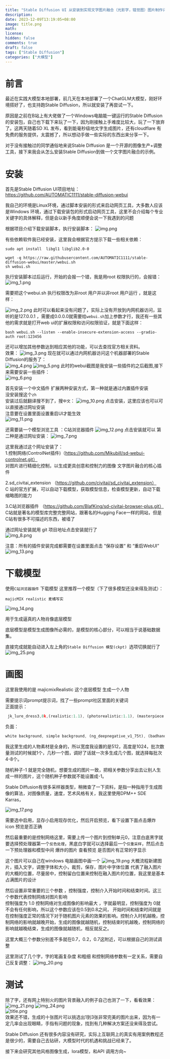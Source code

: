 ```yaml
---
title: "Stable Diffusion UI 从安装到实现文字图片融合（光影字，错觉图）图片制作详细教程"
description: 
date: 2023-12-09T13:19:05+08:00
image: title.png
math: 
license: 
hidden: false
comments: true
draft: false
tags: ["Stable Diffusion"]
categories: ["大模型"]
---
```

# 前言
最近在实践大模型本地部署，前几天在本地部署了一个ChatGLM大模型，刚好环境搭好了，也支持跑Stable Diffusion，所以就安装了再尝试一下。

原因是之前在B站上有大佬做了一个Windows电脑能一键运行的Stable Diffusion的安装包，自己也下载下来玩了一下，因为刚接触上手难度比较大，玩了一下放弃了。这两天随着SD XL 发布，看到能毫秒级地文字生成图片，还有cloudflare 有免费的服务提供，太震撼了，所以想动手做一些实际的东西出来分享一下。

对于没有接触过的同学通俗地来说Stable Diffusion 是一个开源的图像生产+调整工具，接下来我会从怎么安装Stable Diffusion到做一个文字图片融合的示例。


# 安装

首先是Stable Diffusion UI项目地址：https://github.com/AUTOMATIC1111/stable-diffusion-webui

我自己的环境是Linux环境，通过脚本安装的形式来启动网页工具，大多数人应该是Windows 环境，通过下载安装包的形式启动网页工具，这里不会介绍每个专业关键字的具体解释，但是会以新手角度顺便会说一下我遇到的问题   

根据项目介绍下载安装脚本，执行安装脚本：
![img.png](img.png)

有些依赖软件我已经安装，这里我会根据官方提示下载一些相关依赖：
```shell
sudo apt install  libgl1 libglib2.0-0

wget -q https://raw.githubusercontent.com/AUTOMATIC1111/stable-diffusion-webui/master/webui.sh
sh webui.sh
```
执行安装脚本过后运行，开始的会报一个错，我是用root 权限执行的，会报错：
![img_1.png](img_1.png)  

需要把这个webui.sh 执行权限改为非root 用户并以非root 用户运行 ，就是这样：

![img_2.png](img_2.png)
此时可以看起来没有问题了，实际上没有开放到内网机器访问，监听的是127.0.0.1 ，需要成0.0.0.0就需要给`webui.sh`加上参数才行，我还有一些其他的需求就是打开web ui的扩展权限和访问权限验证，就是下面这样：
```shell
bash webui.sh --listen --enable-insecure-extension-access --gradio-auth root:123456 
```
还可以增加其他参数达到相应其他的功能，可以去查找官方相关资料。  
效果：
![img_3.png](img_3.png)
现在就可以通过内网机器访问这个机器部署的Stable Diffusion的服务了：  
![img_4.png](img_4.png)
![img_5.png](img_5.png)
此时的webui截图是我安装一些插件的之后截图,接下来需要安装一些插件：  
![img_6.png](img_6.png)

首先安装一个中文插件
扩展两种安装方式，第一种就是通过内置插件安装   
没安装搜这个`zh`  
安装过后就翻译搜不到了，搜`中文`：
![img_10.png](img_10.png)
点击安装，这里应该也可以可以直接通过网址安装      
注意要在设置里面设置重启UI才能生效     
![img_11.png](img_11.png)

还需要装一个模型浏览工具 ：C站浏览器插件
![img_12.png](img_12.png)
点击安装就可以
第二种是通过网址安装：
![img_7.png](img_7.png)

这里我通过这个网址安装了：    
1.控制网络(ControlNet插件)（https://github.com/Mikubill/sd-webui-controlnet.git）    
对图片进行精细化控制，以生成更具创意和控制力的图像 文字图片融合的核心插件    

2.sd_civitai_extension	（https://github.com/civitai/sd_civitai_extension）    
C 站的官方扩展，可以自动下载模型，获取模型信息，检查模型更新，自动下载缩略图的能力  

3.C站浏览器插件	（https://github.com/BlafKing/sd-civitai-browser-plus.git）   
C站就是著名的模型库完整完整网站，跟著名的Hugging Face一样的网站，但是C站有很多不可描述的东西，被墙了    

通过网址安装就用 git 项目地址点击安装就行了   
![img_8.png](img_8.png)

注意：所有的插件安装完成都需要在设置里面点击 ”保存设置“ 和 “重启WebUI”
![img_13.png](img_13.png)

# 下载模型
使用`C站浏览器插件` 下载模型
这里推荐一个模型（下了很多模型还没来得及测试）：

`majicMIX realistic 麦橘写实` 

![img_14.png](img_14.png)

用于生成逼真的人物肖像底层模型

底层模型是模型生成图像所必需的，是模型的核心部分，可以相当于说基础数据集。   

直接完成就能自动进入左上角的`Stable Diffusion 模型(ckpt) `选项切换就行了  
![img_25.png](img_25.png)

#  画图
这里我使用的是 majicmixRealistic 这个底层模型 生成一个人物

需要提示词prompt提示词，找了一些prompt社区里面的关键词   
正面提示：
```typescript
 jk_lure_dress3,8k,(realistic:1.1), (photorealistic:1.1), (masterpiece:1.1), (best quality:1.1), RAW photo, highres, ultra detailed, High detail RAW color photo,professional photograph,masterpiece, best quality,realistic,realskin,1girl,low_key,solo,lighting,long hair ,full body, standing,classroom, beautiful detailed eyes,natural lighting,, (detailed face:1.2),extremely beautiful face,
```
负面：
```typescript
white background, simple background, (ng_deepnegative_v1_75t), (badhandv4), (worst quality:2), (low quality:2), (normal quality:2), lowres, watermark, monochrome
```
我这里生成的人物素材是全身的，所以宽度我设置的是512，高度是1024，批次数量测试的时候就1个，几秒一个图，调好了话就一次多生成几个图，就选择每批次4-8个。 

随机种子-1 就是完全随机，想要生成的图片一致，把相关参数分享出去让别人生成一样的图片，这个随机种子参数就不能设置成-1。

Stable Diffusion有很多采样器类型，稍微查了一下资料，是指一种指用于生成图像的算法，对图像质量，速度，艺术风格有关，我这里使用DPM++ SDE Karras，


![img_17.png](img_17.png)

需要选中启用，显存小启用现存优化，然后开启预览，看下设置下面点击爆炸icon 预览是否正确

然后最重要的是控制网络这里，需要上传一个图片到控制单元0，注意白底黑字就要选择预处理器第一个`反色处理`，黑底白字就可以选择最后一个`仅重采样`，然后点击一下预处理器和模型中间 爆炸的图片 查看预览 是否图片有正常的字显示

这个图片可以自己在windows 电脑画图中画一个
![img_19.png](img_19.png)
大概流程新建图片，插入文字，调整字体和大小，裁剪，保存，图片中字体位置 代表了融入图片的大概的位置，尽量居中，控制留白位置来控制在融入图片的位置，我这里是基本占满图片的设计

然后设置非常重要的三个参数 ，控制强度，控制介入开始时间和结束时间。这三个参数代表控制网络对图片影响   
 控制强度为 1.0 控制网络对生成图像的影响最大 ，字就最明显，控制强度为 0就不会有任何影响，所以这个参数应该在0.5到0.8之间，
开始时间和结束时间就是在控制强度正常的情况下对于随机图片元素的效果的影响。控制介入时机越晚，控制网络的影响就越晚开始，生成的图像就越随机，控制结束时机越晚，控制网络的影响就越晚结束，生成的图像就越随机，相反就反之。

这里大概三个参数分别差不多就在0.7，0.2，0.7这附近，可以根据自己的测试调整

这里测试了几个字，字的笔画复杂度 和粗细 和控制网络参数有一定关系，需要自己反复调整：
![img_20.png](img_20.png)

# 测试
除了字，还有网上特别火的图片背景融入的例子自己也测了一下，看看效果：
![img_21.png](img_21.png)
![img_24.png](img_24.png)  
![title.png](title.png)  
效果还不错，生成的十张图片可以挑选出1到3张非常完美的图片出来，因为有一定几率会出现眼睛，手指有问题的现象，找到有几种解决方案还没来得及尝试。

Stable Diffusion 还有很多内容没有研究，实际上互联网上的真实有用案例教程还是很少的，需要自己去钻研，大模型时代的机遇和挑战已经来了。

接下来会研究其他风格图像生成，lora模型，和API 调用方向~